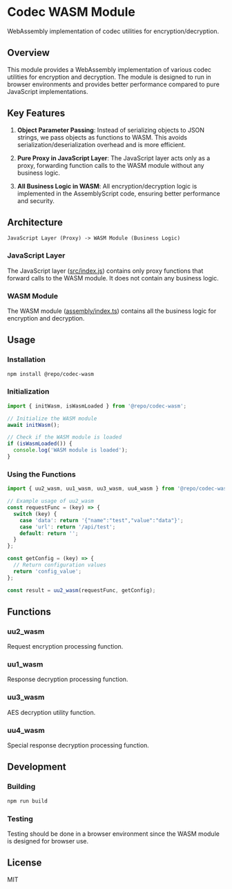 # Codec WASM Module

WebAssembly implementation of codec utilities for encryption/decryption.

## Overview

This module provides a WebAssembly implementation of various codec utilities for encryption and decryption. The module is designed to run in browser environments and provides better performance compared to pure JavaScript implementations.

## Key Features

1. **Object Parameter Passing**: Instead of serializing objects to JSON strings, we pass objects as functions to WASM. This avoids serialization/deserialization overhead and is more efficient.

2. **Pure Proxy in JavaScript Layer**: The JavaScript layer acts only as a proxy, forwarding function calls to the WASM module without any business logic.

3. **All Business Logic in WASM**: All encryption/decryption logic is implemented in the AssemblyScript code, ensuring better performance and security.

## Architecture

```
JavaScript Layer (Proxy) -> WASM Module (Business Logic)
```

### JavaScript Layer

The JavaScript layer ([src/index.js](file:///H:/workspace/spring-support-api-starter/spring-api-support-monitor-starter/vue-support-parent-starter/packages/codec-wasm/src/index.js)) contains only proxy functions that forward calls to the WASM module. It does not contain any business logic.

### WASM Module

The WASM module ([assembly/index.ts](file:///H:/workspace/spring-support-api-starter/spring-api-support-monitor-starter/vue-support-parent-starter/packages/codec-wasm/assembly/index.ts)) contains all the business logic for encryption and decryption.

## Usage

### Installation

```bash
npm install @repo/codec-wasm
```

### Initialization

```javascript
import { initWasm, isWasmLoaded } from '@repo/codec-wasm';

// Initialize the WASM module
await initWasm();

// Check if the WASM module is loaded
if (isWasmLoaded()) {
  console.log('WASM module is loaded');
}
```

### Using the Functions

```javascript
import { uu2_wasm, uu1_wasm, uu3_wasm, uu4_wasm } from '@repo/codec-wasm';

// Example usage of uu2_wasm
const requestFunc = (key) => {
  switch (key) {
    case 'data': return '{"name":"test","value":"data"}';
    case 'url': return '/api/test';
    default: return '';
  }
};

const getConfig = (key) => {
  // Return configuration values
  return 'config_value';
};

const result = uu2_wasm(requestFunc, getConfig);
```

## Functions

### uu2_wasm

Request encryption processing function.

### uu1_wasm

Response decryption processing function.

### uu3_wasm

AES decryption utility function.

### uu4_wasm

Special response decryption processing function.

## Development

### Building

```bash
npm run build
```

### Testing

Testing should be done in a browser environment since the WASM module is designed for browser use.

## License

MIT
